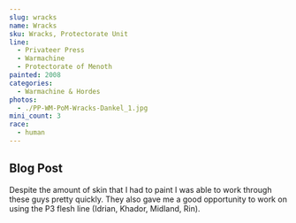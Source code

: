 ```yaml
---
slug: wracks
name: Wracks
sku: Wracks, Protectorate Unit
line:
  - Privateer Press
  - Warmachine
  - Protectorate of Menoth
painted: 2008
categories:
  - Warmachine & Hordes
photos:
  - ./PP-WM-PoM-Wracks-Dankel_1.jpg
mini_count: 3
race:
  - human
---
```


## Blog Post

Despite the amount of skin that I had to paint I was able to work through these guys pretty quickly. They also gave me a good opportunity to work on using the P3 flesh line (Idrian, Khador, Midland, Rin).
